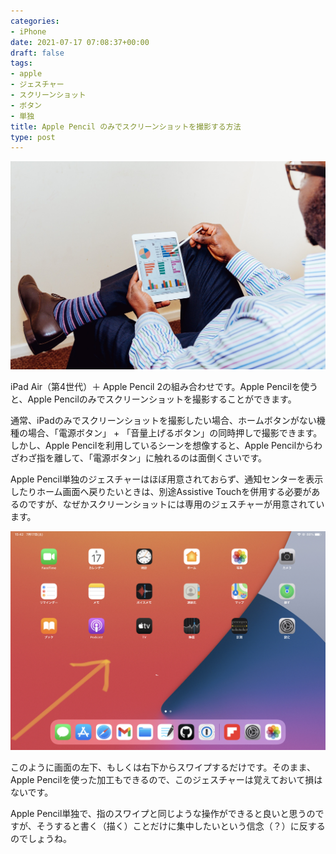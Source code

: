```yaml
---
categories:
- iPhone
date: 2021-07-17 07:08:37+00:00
draft: false
tags:
- apple
- ジェスチャー
- スクリーンショット
- ボタン
- 単独
title: Apple Pencil のみでスクリーンショットを撮影する方法
type: post
---
```


![image](126028538-847a2217-2d16-4bc5-9507-39c5e0c9a393.jpeg)

iPad Air（第4世代）＋ Apple Pencil 2の組み合わせです。Apple Pencilを使うと、Apple Pencilのみでスクリーンショットを撮影することができます。

通常、iPadのみでスクリーンショットを撮影したい場合、ホームボタンがない機種の場合、「電源ボタン」 + 「音量上げるボタン」の同時押しで撮影できます。しかし、Apple Pencilを利用しているシーンを想像すると、Apple Pencilからわざわざ指を離して、「電源ボタン」に触れるのは面倒くさいです。

Apple Pencil単独のジェスチャーはほぼ用意されておらず、通知センターを表示したりホーム画面へ戻りたいときは、別途Assistive Touchを併用する必要があるのですが、なぜかスクリーンショットには専用のジェスチャーが用意されています。

![image](126028655-e78f9049-34b2-4542-a15b-93f6f6a28043.jpeg)

このように画面の左下、もしくは右下からスワイプするだけです。そのまま、Apple Pencilを使った加工もできるので、このジェスチャーは覚えておいて損はないです。

Apple Pencil単独で、指のスワイプと同じような操作ができると良いと思うのですが、そうすると書く（描く）ことだけに集中したいという信念（？）に反するのでしょうね。
